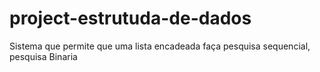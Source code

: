 # project-estrutuda-de-dados
Sistema que permite que uma lista encadeada faça pesquisa sequencial, pesquisa Binaria
